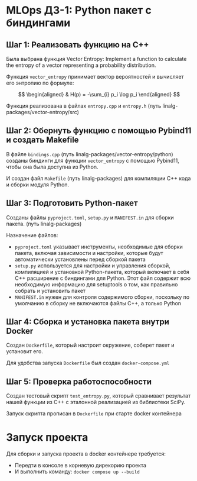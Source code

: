 # MLOps ДЗ-1: Python пакет с биндингами


## Шаг 1: Реализовать функцию на C++

Была выбрана функция Vector Entropy: Implement a function to calculate the entropy of a vector representing a probability distribution.

Функция `vector_entropy` принимает вектор вероятностей и вычисляет его энтропию по формуле:

$$
\begin{aligned}
    & H(p) = -\sum_{i} p_i \log p_i
\end{aligned}
$$


Функция реализована в файлах `entropy.cpp` и `entropy.h` (путь linalg-packages/vector-entropy/src)


## Шаг 2: Обернуть функцию с помощью Pybind11 и создать Makefile

В файле `bindings.cpp` (путь linalg-packages/vector-entropy/python) созданы биндинги для функции `vector_entropy` с помощью Pybind11, чтобы она была доступна из Python.

И создан файл `Makefile` (путь linalg-packages) для компиляции C++ кода и сборки модуля Python.


## Шаг 3: Подготовить Python-пакет

Созданы файлы `pyproject.toml`, `setup.py` и `MANIFEST.in` для сборки пакета. (путь linalg-packages)

Назначение файлов:
- `pyproject.toml` указывает инструменты, необходимые для сборки пакета, включая зависимости и настройки, которые будут автоматически установлены перед сборкой пакета
- `setup.py` используется для настройки и управления сборкой, компиляцией и установкой Python-пакета, который включает в себя C++ расширение с биндингами для Python. Этот файл содержит всю необходимую информацию для setuptools о том, как правильно собрать и установить пакет
- `MANIFEST.in` нужен для контроля содержимого сборки, поскольку по умолчанию в сборку не включаются файлы C++, а только Python


## Шаг 4: Сборка и установка пакета внутри Docker

Создан `Dockerfile`, который настроит окружение, соберет пакет и установит его.

Для удобства запуска `Dockerfile` был создан `docker-compose.yml`


## Шаг 5: Проверка работоспособности

Создан тестовый скрипт `test_entropy.py`, который сравнивает результат нашей функции из C++ с эталонной реализацией из библиотеки SciPy.

Запуск скрипта прописан в `Dockerfile` при старте docker контейнера


# Запуск проекта

Для сборки и запуска проекта в docker контейнере требуется:
- Передти в консоле в корневую дирекорию проекта
- И выполнить команду: `docker compose up --build`